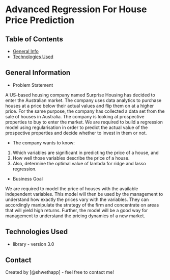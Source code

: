 # Advanced Regression For House Price Prediction



## Table of Contents
* [General Info](#general-information)
* [Technologies Used](#technologies-used)




## General Information
- Problem Statement

A US-based housing company named Surprise Housing has decided to enter the Australian market. The company uses data analytics to purchase houses at a price below their actual values and flip them on at a higher price. For the same purpose, the company has collected a data set from the sale of houses in Australia. The company is looking at prospective properties to buy to enter the market. We are required to build a regression model using regularisation in order to predict the actual value of the prospective properties and decide whether to invest in them or not.

- The company wants to know:

 1. Which variables are significant in predicting the price of a house, and
 2. How well those variables describe the price of a house.
 3. Also, determine the optimal value of lambda for ridge and lasso regression.

- Business Goal

We are required to model the price of houses with the available independent variables. This model will then be used by the management to understand how exactly the prices vary with the variables. They can accordingly manipulate the strategy of the firm and concentrate on areas that will yield high returns. Further, the model will be a good way for management to understand the pricing dynamics of a new market.



## Technologies Used
- library - version 3.0


## Contact
Created by [@shwethapp] - feel free to contact me!


